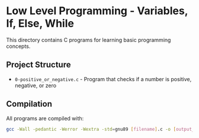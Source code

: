 # Low Level Programming - Variables, If, Else, While

This directory contains C programs for learning basic programming concepts.

## Project Structure

- `0-positive_or_negative.c` - Program that checks if a number is positive, negative, or zero

## Compilation

All programs are compiled with:
```bash
gcc -Wall -pedantic -Werror -Wextra -std=gnu89 [filename].c -o [output_name]

